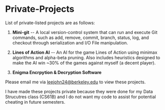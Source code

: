 # Private-Projects
List of private-listed projects are as follows:

1. <b>Mini-git</b> -- A local version-control system that can run and execute Git commands, such as add, remove, commit, branch, status, log, and checkout through serialization and I/O File manipulation.


2. <b>Lines of Action AI</b> -- An AI for the game Lines of Action using minimax algorithms and alpha-beta pruning. Also includes heuristics designed to make the AI win ~30% of the games against myself (a decent player).



3. <b>Enigma Encrpytion & Decryption Software</b>



Please email me via leejohn24@berkeley.edu to view these projects. 

I have made these projects private because they were done for my Data Strucutres class (CS61B) and I do not want my code to assist for potential cheating in future semesters.

